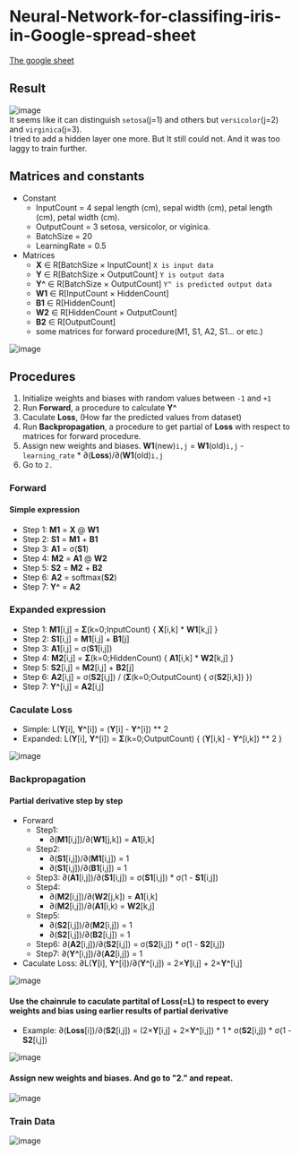 # Neural-Network-for-classifing-iris-in-Google-spread-sheet
[The google sheet](https://docs.google.com/spreadsheets/d/1kZih1N1NpMMOKKmTtfIX1BIpiqwvwt-7wuG1b05WFpc/edit?usp=sharing)

## Result
![image](https://user-images.githubusercontent.com/36323843/235649390-3f63d2bd-e968-4d4d-8c39-dad8893e7e08.png)  
It seems like it can distinguish `setosa`(j=1) and others but `versicolor`(j=2) and `virginica`(j=3).  
I tried to add a hidden layer one more. 
But It still could not. And it was too laggy to train further.

## Matrices and constants
- Constant
  - InputCount = 4
     sepal length (cm), sepal width (cm), petal length (cm), petal width (cm).
  - OutputCount = 3
     setosa, versicolor, or viginica.
  - BatchSize = 20
  - LearningRate = 0.5
- Matrices
  -  **X** ∈ R[BatchSize × InputCount]
     `X is input data`
  - **Y** ∈ R[BatchSize × OutputCount]
     `Y is output data`
  - **Y^** ∈ R[BatchSize × OutputCount]
     `Y^ is predicted output data`
  - **W1** ∈ R[InputCount × HiddenCount]
  - **B1** ∈ R[HiddenCount]
  - **W2** ∈ R[HiddenCount × OutputCount]
  - **B2** ∈ R[OutputCount]
  - some matrices for forward procedure(M1, S1, A2, S1... or etc.)  


![image](https://user-images.githubusercontent.com/36323843/235649033-1ab04407-8980-49db-9b11-adf6fc6fa7a9.png)
## Procedures
1. Initialize weights and biases with random values between `-1` and `+1`
2. Run **Forward**, a procedure to calculate **Y^**
3. Caculate **Loss**, (How far the predicted values from dataset)
4. Run **Backpropagation**,  a procedure to get partial of **Loss** with respect to matrices for forward procedure.
5. Assign new weights and biases.
    **W1**(new)`i,j` = **W1**(old)`i,j` - `learning_rate` * ∂(**Loss**)/∂(**W1**(old)`i,j`
6. Go to `2.`
###  Forward
#### Simple expression
- Step 1: **M1** = **X** @ **W1**
- Step 2: **S1** = **M1** + **B1**
- Step 3: **A1** = σ(**S1**)
- Step 4: **M2** = **A1** @ **W2**
- Step 5: **S2** = **M2** + **B2**
- Step 6: **A2** = softmax(**S2**)
- Step 7: **Y^** = **A2**

### Expanded expression
- Step 1: **M1**[i,j] = **Σ**(k=0;InputCount) { **X**[i,k] * **W1**[k,j] }
- Step 2: **S1**[i,j] = **M1**[i,j] + **B1**[j]
- Step 3: **A1**[i,j] = σ(**S1**[i,j])
- Step 4: **M2**[i,j] = **Σ**(k=0;HiddenCount) { **A1**[i,k] * **W2**[k,j] }
- Step 5: **S2**[i,j] = **M2**[i,j] + **B2**[j]
- Step 6: **A2**[i,j] = σ(**S2**[i,j]) / (**Σ**(k=0;OutputCount) { σ(**S2**[i,k]) })
- Step 7: **Y^**[i,j] = **A2**[i,j]

### Caculate Loss
- Simple: L(**Y**[i], **Y^**[i]) = (**Y**[i] - **Y^**[i]) ** 2
- Expanded: L(**Y**[i], **Y^**[i]) = **Σ**(k=0;OutputCount) { (**Y**[i,k] - **Y^**[i,k]) ** 2 }  


![image](https://user-images.githubusercontent.com/36323843/235649088-7c50e8a0-a508-42fd-bda8-0a7abccf2b7c.png)

### Backpropagation
#### Partial derivative step by step
- Forward
  - Step1:
    - ∂(**M1**[i,j])/∂(**W1**[j,k]) = **A1**[i,k]
  - Step2:
    - ∂(**S1**[i,j])/∂(**M1**[i,j]) = 1
    - ∂(**S1**[i,j])/∂(**B1**[i,j]) = 1
  - Step3: ∂(**A1**[i,j])/∂(**S1**[i,j]) = σ(**S1**[i,j]) * σ(1 - **S1**[i,j])
  - Step4:
    - ∂(**M2**[i,j])/∂(**W2**[j,k]) = **A1**[i,k]
    - ∂(**M2**[i,j])/∂(**A1**[i,k) = **W2**[k,j]
  - Step5: 
    - ∂(**S2**[i,j])/∂(**M2**[i,j]) = 1
    - ∂(**S2**[i,j])/∂(**B2**[i,j]) = 1
  - Step6:  ∂(**A2**[i,j])/∂(**S2**[i,j]) = σ(**S2**[i,j]) * σ(1 - **S2**[i,j])
  - Step7: ∂(**Y^**[i,j])/∂(**A2**[i,j]) = 1
- Caculate Loss: ∂L(**Y**[i], **Y^**[i])/∂(**Y^**[i,j]) = 2×**Y**[i,j] + 2×**Y^**[i,j]  


![image](https://user-images.githubusercontent.com/36323843/235649244-7b030892-97a0-421e-bc0c-0cfe05599850.png)

#### Use the chainrule to caculate partital of Loss(=**L**) to respect to every weights and bias using earlier results of partial derivative
 - Example: ∂(**Loss**[i])/∂(**S2**[i,j]) = (2×**Y**[i,j] + 2×**Y^**[i,j]) * 1 * σ(**S2**[i,j]) * σ(1 - **S2**[i,j])  


 ![image](https://user-images.githubusercontent.com/36323843/235649199-ff18b574-0da2-4bad-bf1a-e59203b3023d.png)


#### Assign new weights and biases. And go to "2." and repeat.
![image](https://user-images.githubusercontent.com/36323843/235649142-7c42177e-9122-4bb7-92d9-1cf3a1d4c0b0.png)

### Train Data
![image](https://user-images.githubusercontent.com/36323843/235648949-a241a3f4-2336-438b-bb95-b984f29be3cf.png)
